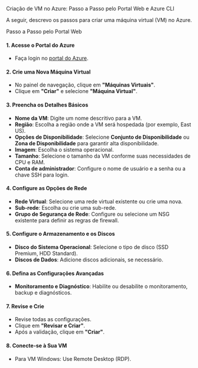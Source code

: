 Criação de VM no Azure: Passo a Passo pelo Portal Web e Azure CLI

A seguir, descrevo os passos para criar uma máquina virtual (VM) no Azure.

Passo a Passo pelo Portal Web

#### 1. Acesse o Portal do Azure 

- Faça login no [portal do Azure](https://portal.azure.com).

#### 2. Crie uma Nova Máquina Virtual 

- No painel de navegação, clique em **"Máquinas Virtuais"**.
- Clique em **"Criar"** e selecione **"Máquina Virtual"**.

#### 3. Preencha os Detalhes Básicos 

- **Nome da VM**: Digite um nome descritivo para a VM.
- **Região**: Escolha a região onde a VM será hospedada (por exemplo, East US).
- **Opções de Disponibilidade**: Selecione **Conjunto de Disponibilidade** ou **Zona de Disponibilidade** para garantir alta disponibilidade.
- **Imagem**: Escolha o sistema operacional.
- **Tamanho**: Selecione o tamanho da VM conforme suas necessidades de CPU e RAM.
- **Conta de administrador**: Configure o nome de usuário e a senha ou a chave SSH para login.

#### 4. Configure as Opções de Rede 

- **Rede Virtual**: Selecione uma rede virtual existente ou crie uma nova.
- **Sub-rede**: Escolha ou crie uma sub-rede.
- **Grupo de Segurança de Rede**: Configure ou selecione um NSG existente para definir as regras de firewall.

#### 5. Configure o Armazenamento e os Discos 

- **Disco do Sistema Operacional**: Selecione o tipo de disco (SSD Premium, HDD Standard).
- **Discos de Dados**: Adicione discos adicionais, se necessário.

#### 6. Defina as Configurações Avançadas

- **Monitoramento e Diagnóstico**: Habilite ou desabilite o monitoramento, backup e diagnósticos.

#### 7. Revise e Crie 

- Revise todas as configurações.
- Clique em **"Revisar e Criar"**.
- Após a validação, clique em **"Criar"**.

#### 8. Conecte-se à Sua VM 

- Para VM Windows: Use Remote Desktop (RDP).
